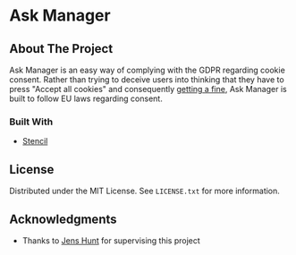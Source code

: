 # Ask Manager

## About The Project

Ask Manager is an easy way of complying with the GDPR regarding cookie consent. Rather than trying to deceive users into thinking that they have to press "Accept all cookies" and consequently [getting a fine](https://web.archive.org/web/20220422103838/https://www.theverge.com/2022/4/21/23035289/google-reject-all-cookie-button-eu-privacy-data-laws), Ask Manager is built to follow EU laws regarding consent.


### Built With

* [Stencil](https://stenciljs.com/)


## License

Distributed under the MIT License. See `LICENSE.txt` for more information.


## Acknowledgments

* Thanks to [Jens Hunt](https://github.com/R0tenur) for supervising this project
